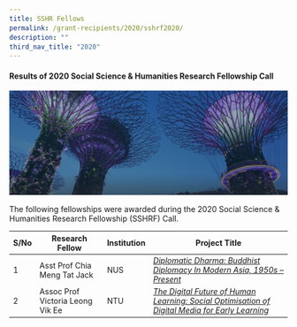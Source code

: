 ```yaml
---
title: SSHR Fellows
permalink: /grant-recipients/2020/sshrf2020/
description: ""
third_nav_title: "2020"
---
```

#### **Results of 2020 Social Science & Humanities Research Fellowship Call**
![](/images/hero-banner.png)

The following fellowships were awarded during the 2020 Social Science & Humanities Research Fellowship (SSHRF) Call. 


| S/No | Research Fellow | Institution |Project Title |
| -------- | -------- | -------- | -------- |
| 1 | Asst Prof Chia Meng Tat Jack | NUS |*[Diplomatic Dharma: Buddhist Diplomacy In Modern Asia, 1950s – Present](projects-awarded/research-fellowships/jack2020/)*  |
| 2 |  Assoc Prof Victoria Leong Vik Ee | NTU |*[The Digital Future of Human Learning: Social Optimisation of Digital Media for Early Learning](projects-awarded/research-fellowships/victoria2020/)* |